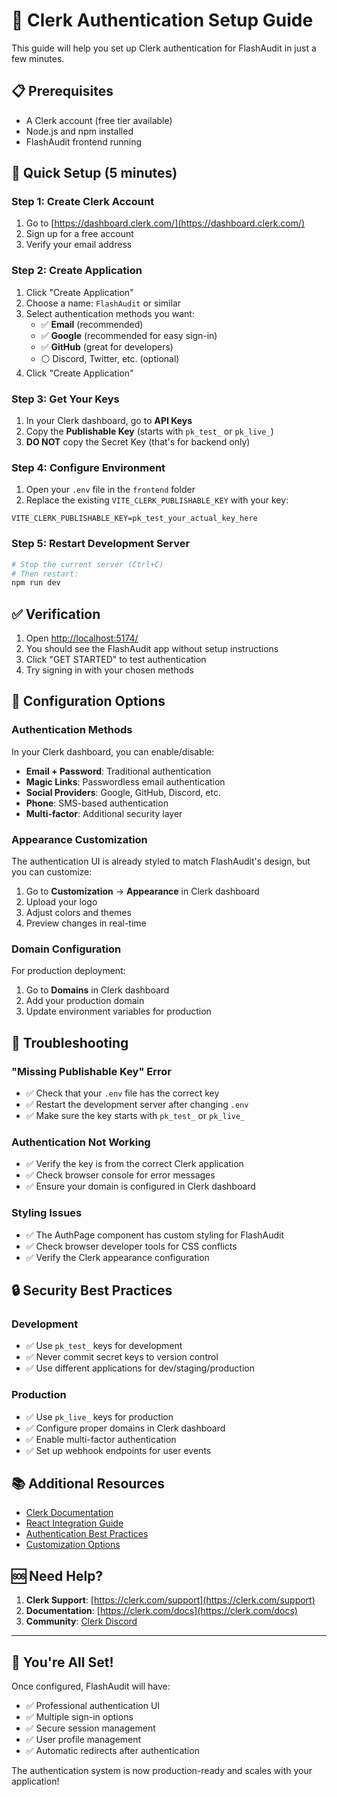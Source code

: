 # 🔐 Clerk Authentication Setup Guide

This guide will help you set up Clerk authentication for FlashAudit in just a few minutes.

## 📋 Prerequisites

- A Clerk account (free tier available)
- Node.js and npm installed
- FlashAudit frontend running

## 🚀 Quick Setup (5 minutes)

### Step 1: Create Clerk Account
1. Go to [https://dashboard.clerk.com/](https://dashboard.clerk.com/)
2. Sign up for a free account
3. Verify your email address

### Step 2: Create Application
1. Click "Create Application"
2. Choose a name: `FlashAudit` or similar
3. Select authentication methods you want:
   - ✅ **Email** (recommended)
   - ✅ **Google** (recommended for easy sign-in)
   - ✅ **GitHub** (great for developers)
   - ⚪ Discord, Twitter, etc. (optional)
4. Click "Create Application"

### Step 3: Get Your Keys
1. In your Clerk dashboard, go to **API Keys**
2. Copy the **Publishable Key** (starts with `pk_test_` or `pk_live_`)
3. **DO NOT** copy the Secret Key (that's for backend only)

### Step 4: Configure Environment
1. Open your `.env` file in the `frontend` folder
2. Replace the existing `VITE_CLERK_PUBLISHABLE_KEY` with your key:

```env
VITE_CLERK_PUBLISHABLE_KEY=pk_test_your_actual_key_here
```

### Step 5: Restart Development Server
```bash
# Stop the current server (Ctrl+C)
# Then restart:
npm run dev
```

## ✅ Verification

1. Open [http://localhost:5174/](http://localhost:5174/)
2. You should see the FlashAudit app without setup instructions
3. Click "GET STARTED" to test authentication
4. Try signing in with your chosen methods

## 🔧 Configuration Options

### Authentication Methods
In your Clerk dashboard, you can enable/disable:
- **Email + Password**: Traditional authentication
- **Magic Links**: Passwordless email authentication
- **Social Providers**: Google, GitHub, Discord, etc.
- **Phone**: SMS-based authentication
- **Multi-factor**: Additional security layer

### Appearance Customization
The authentication UI is already styled to match FlashAudit's design, but you can customize:
1. Go to **Customization** → **Appearance** in Clerk dashboard
2. Upload your logo
3. Adjust colors and themes
4. Preview changes in real-time

### Domain Configuration
For production deployment:
1. Go to **Domains** in Clerk dashboard
2. Add your production domain
3. Update environment variables for production

## 🚨 Troubleshooting

### "Missing Publishable Key" Error
- ✅ Check that your `.env` file has the correct key
- ✅ Restart the development server after changing `.env`
- ✅ Make sure the key starts with `pk_test_` or `pk_live_`

### Authentication Not Working
- ✅ Verify the key is from the correct Clerk application
- ✅ Check browser console for error messages
- ✅ Ensure your domain is configured in Clerk dashboard

### Styling Issues
- ✅ The AuthPage component has custom styling for FlashAudit
- ✅ Check browser developer tools for CSS conflicts
- ✅ Verify the Clerk appearance configuration

## 🔒 Security Best Practices

### Development
- ✅ Use `pk_test_` keys for development
- ✅ Never commit secret keys to version control
- ✅ Use different applications for dev/staging/production

### Production
- ✅ Use `pk_live_` keys for production
- ✅ Configure proper domains in Clerk dashboard
- ✅ Enable multi-factor authentication
- ✅ Set up webhook endpoints for user events

## 📚 Additional Resources

- [Clerk Documentation](https://clerk.com/docs)
- [React Integration Guide](https://clerk.com/docs/quickstarts/react)
- [Authentication Best Practices](https://clerk.com/docs/authentication/overview)
- [Customization Options](https://clerk.com/docs/customization/overview)

## 🆘 Need Help?

1. **Clerk Support**: [https://clerk.com/support](https://clerk.com/support)
2. **Documentation**: [https://clerk.com/docs](https://clerk.com/docs)
3. **Community**: [Clerk Discord](https://clerk.com/discord)

---

## 🎉 You're All Set!

Once configured, FlashAudit will have:
- ✅ Professional authentication UI
- ✅ Multiple sign-in options
- ✅ Secure session management
- ✅ User profile management
- ✅ Automatic redirects after authentication

The authentication system is now production-ready and scales with your application!
